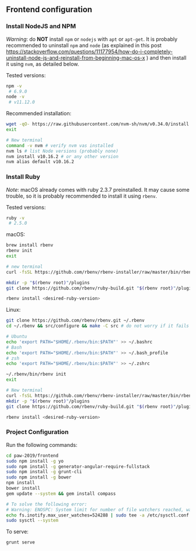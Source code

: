 ## Frontend configuration

### Install NodeJS and NPM

*Warning*: do **NOT** install `npm` or `nodejs` with `apt` or `apt-get`.
It is probably recommended to uninstall `npm` and `node` (as explained in this post https://stackoverflow.com/questions/11177954/how-do-i-completely-uninstall-node-js-and-reinstall-from-beginning-mac-os-x ) and then install it using `nvm`, as detailed below.

Tested versions:
```bash
npm -v
 # 6.9.0
node -v
 # v11.12.0
```

Recommended installation:
```bash
wget -qO- https://raw.githubusercontent.com/nvm-sh/nvm/v0.34.0/install.sh | bash
exit

# New terminal
command -v nvm # verify nvm vas installed
nvm ls # list Node versions (probably none)
nvm install v10.16.2 # or any other version
nvm alias default v10.16.2
```

### Install Ruby

*Note*: macOS already comes with ruby 2.3.7 preinstalled. It may cause some trouble, so it is probably recommended to install it using `rbenv`.

Tested versions:
```bash
ruby -v
 # 2.5.0
```

macOS:
```bash
brew install rbenv
rbenv init
exit

# new terminal
curl -fsSL https://github.com/rbenv/rbenv-installer/raw/master/bin/rbenv-doctor | bash

mkdir -p "$(rbenv root)"/plugins
git clone https://github.com/rbenv/ruby-build.git "$(rbenv root)"/plugins/ruby-build

rbenv install <desired-ruby-version>
```

Linux:
```bash
git clone https://github.com/rbenv/rbenv.git ~/.rbenv
cd ~/.rbenv && src/configure && make -C src # do not worry if it fails

# Ubuntu
echo 'export PATH="$HOME/.rbenv/bin:$PATH"' >> ~/.bashrc
# Bash
echo 'export PATH="$HOME/.rbenv/bin:$PATH"' >> ~/.bash_profile
# zsh
echo 'export PATH="$HOME/.rbenv/bin:$PATH"' >> ~/.zshrc

~/.rbenv/bin/rbenv init
exit

# New terminal
curl -fsSL https://github.com/rbenv/rbenv-installer/raw/master/bin/rbenv-doctor | bash
mkdir -p "$(rbenv root)"/plugins
git clone https://github.com/rbenv/ruby-build.git "$(rbenv root)"/plugins/ruby-build

rbenv install <desired-ruby-version>
```

### Project Configuration

Run the following commands:
```bash
cd paw-2019/frontend
sudo npm install -g yo
sudo npm install -g generator-angular-require-fullstack
sudo npm install -g grunt-cli
sudo npm install -g bower
npm install
bower install
gem update --system && gem install compass

# To solve the following error:
# Warning: ENOSPC: System limit for number of file watchers reached, watch '~/paw-2019/frontend/'
echo fs.inotify.max_user_watches=524288 | sudo tee -a /etc/sysctl.conf && sudo sysctl -p
sudo sysctl --system
```

To serve:
```bash
grunt serve
```
